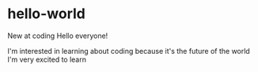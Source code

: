 # hello-world
New at coding
Hello everyone!

I'm interested in learning about coding because it's the future of the world
I'm very excited to learn
